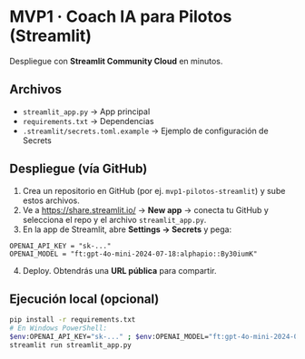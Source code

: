 # MVP1 · Coach IA para Pilotos (Streamlit)

Despliegue con **Streamlit Community Cloud** en minutos.

## Archivos
- `streamlit_app.py` → App principal
- `requirements.txt` → Dependencias
- `.streamlit/secrets.toml.example` → Ejemplo de configuración de Secrets

## Despliegue (vía GitHub)
1. Crea un repositorio en GitHub (por ej. `mvp1-pilotos-streamlit`) y sube estos archivos.
2. Ve a https://share.streamlit.io/ → **New app** → conecta tu GitHub y selecciona el repo y el archivo `streamlit_app.py`.
3. En la app de Streamlit, abre **Settings → Secrets** y pega:

```
OPENAI_API_KEY = "sk-..."
OPENAI_MODEL = "ft:gpt-4o-mini-2024-07-18:alphapio::By30iumK"
```

4. Deploy. Obtendrás una **URL pública** para compartir.

## Ejecución local (opcional)
```bash
pip install -r requirements.txt
# En Windows PowerShell:
$env:OPENAI_API_KEY="sk-..." ; $env:OPENAI_MODEL="ft:gpt-4o-mini-2024-07-18:alphapio::By30iumK"
streamlit run streamlit_app.py
```
